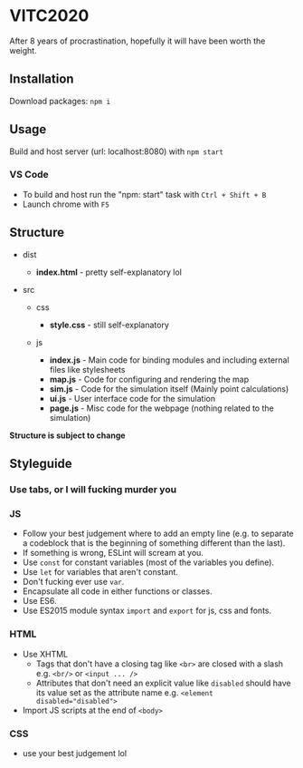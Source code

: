 # VITC2020
After 8 years of procrastination, hopefully it will have been worth the weight.

## Installation

Download packages: `npm i`

## Usage

Build and host server (url: localhost:8080) with `npm start`

### VS Code
* To build and host run the "npm: start" task with `Ctrl + Shift + B`
* Launch chrome with `F5`

## Structure

* dist
  * **index.html** - pretty self-explanatory lol

* src
  * css
    * **style.css** - still self-explanatory

  * js
    * **index.js** - Main code for binding modules and including external files like stylesheets
    * **map.js** - Code for configuring and rendering the map
    * **sim.js** - Code for the simulation itself (Mainly point calculations)
    * **ui.js** - User interface code for the simulation
    * **page.js** - Misc code for the webpage (nothing related to the simulation)

**Structure is subject to change**

## Styleguide

### Use tabs, or I will fucking murder you

### JS
* Follow your best judgement where to add an empty line (e.g. to separate a codeblock that is the beginning of something different than the last).
* If something is wrong, ESLint will scream at you. 
* Use `const` for constant variables (most of the variables you define).
* Use `let` for variables that aren't constant.
* Don't fucking ever use `var`.
* Encapsulate all code in either functions or classes. 
* Use ES6.
* Use ES2015 module syntax `import` and `export` for js, css and fonts.

### HTML
* Use XHTML 
  * Tags that don't have a closing tag like `<br>` are closed with a slash e.g. `<br/>` or `<input ... />`
  * Attributes that don't need an explicit value like `disabled` should have its value set as the attribute name e.g. `<element disabled="disabled">`
* Import JS scripts at the end of `<body>`

### CSS
* use your best judgement lol